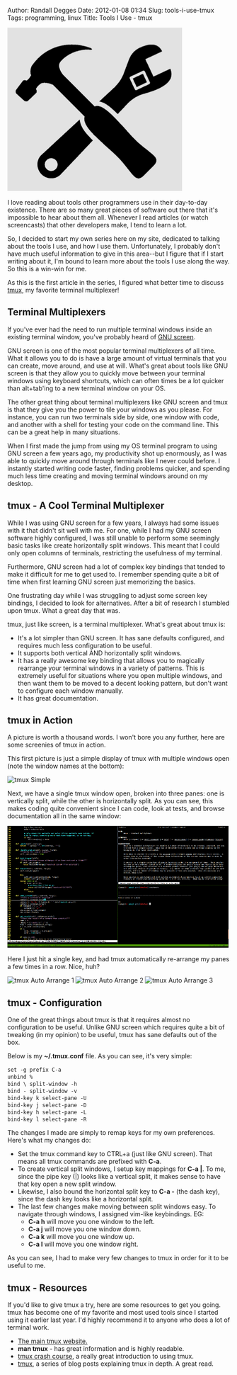 Author: Randall Degges
Date: 2012-01-08 01:34
Slug: tools-i-use-tmux
Tags: programming, linux
Title: Tools I Use - tmux


![Tools][]

I love reading about tools other programmers use in their day-to-day existence.
There are so many great pieces of software out there that it's impossible to
hear about them all. Whenever I read articles (or watch screencasts) that other
developers make, I tend to learn a lot.

So, I decided to start my own series here on my site, dedicated to talking about
the tools I use, and how I use them. Unfortunately, I probably don't have much
useful information to give in this area--but I figure that if I start writing
about it, I'm bound to learn more about the tools I use along the way. So this
is a win-win for me.

As this is the first article in the series, I figured what better time to
discuss [tmux][], my favorite terminal multiplexer!


## Terminal Multiplexers

If you've ever had the need to run multiple terminal windows inside an existing
terminal window, you've probably heard of [GNU screen][].

GNU screen is one of the most popular terminal multiplexers of all time. What it
allows you to do is have a large amount of virtual terminals that you can
create, move around, and use at will. What's great about tools like GNU screen
is that they allow you to quickly move between your terminal windows using
keyboard shortcuts, which can often times be a lot quicker than alt+tab'ing to a
new terminal window on your OS.

The other great thing about terminal multiplexers like GNU screen and tmux is
that they give you the power to tile your windows as you please. For instance,
you can run two terminals side by side, one window with code, and another with a
shell for testing your code on the command line. This can be a great help in
many situations.

When I first made the jump from using my OS terminal program to using GNU screen
a few years ago, my productivity shot up enormously, as I was able to quickly
move around through terminals like I never could before. I instantly started
writing code faster, finding problems quicker, and spending much less time
creating and moving terminal windows around on my desktop.


## tmux - A Cool Terminal Multiplexer

While I was using GNU screen for a few years, I always had some issues with it
that didn't sit well with me. For one, while I had my GNU screen software highly
configured, I was still unable to perform some seemingly basic tasks like create
horizontally split windows. This meant that I could only open columns of
terminals, restricting the usefulness of my terminal.

Furthermore, GNU screen had a lot of complex key bindings that tended to make it
difficult for me to get used to. I remember spending quite a bit of time when
first learning GNU screen just memorizing the basics.

One frustrating day while I was struggling to adjust some screen key bindings, I
decided to look for alternatives. After a bit of research I stumbled upon tmux.
What a great day that was.

tmux, just like screen, is a terminal multiplexer. What's great about tmux is:

-   It's a lot simpler than GNU screen. It has sane defaults configured, and
    requires much less configuration to be useful.
-   It supports both vertical AND horizontally split windows.
-   It has a really awesome key binding that allows you to magically rearrange
    your terminal windows in a variety of patterns. This is extremely useful for
    situations where you open multiple windows, and then want them to be moved
    to a decent looking pattern, but don't want to configure each window
    manually.
-   It has great documentation.


## tmux in Action

A picture is worth a thousand words. I won't bore you any further, here are some
screenies of tmux in action.

This first picture is just a simple display of tmux with multiple windows open
(note the window names at the bottom):

![tmux Simple][]

Next, we have a single tmux window open, broken into three panes: one is
vertically split, while the other is horizontally split. As you can see, this
makes coding quite convenient since I can code, look at tests, and browse
documentation all in the same window:

![tmux Multiple Panes][]

Here I just hit a single key, and had tmux automatically re-arrange my panes a
few times in a row. Nice, huh?

![tmux Auto Arrange 1][]
![tmux Auto Arrange 2][]
![tmux Auto Arrange 3][]


## tmux - Configuration

One of the great things about tmux is that it requires almost no configuration
to be useful. Unlike GNU screen which requires quite a bit of tweaking (in my
opinion) to be useful, tmux has sane defaults out of the box.

Below is my **~/.tmux.conf** file. As you can see, it's very simple:

```
set -g prefix C-a
unbind %
bind \ split-window -h
bind - split-window -v
bind-key k select-pane -U
bind-key j select-pane -D
bind-key h select-pane -L
bind-key l select-pane -R
```

The changes I made are simply to remap keys for my own preferences. Here's what
my changes do:

-   Set the tmux command key to CTRL+a (just like GNU screen). That means all
    tmux commands are prefixed with **C-a**.
-   To create vertical split windows, I setup key mappings for **C-a |**. To me,
    since the pipe key (|) looks like a vertical split, it makes sense to have
    that key open a new split window.
-   Likewise, I also bound the horizontal split key to **C-a -** (the dash key),
    since the dash key looks like a horizontal split.
-   The last few changes make moving between split windows easy. To navigate
    through windows, I assigned vim-like keybindings. EG:
    -   **C-a h** will move you one window to the left.
    -   **C-a j** will move you one window down.
    -   **C-a k** will move you one window up.
    -   **C-a l** will move you one window right.

As you can see, I had to make very few changes to tmux in order for it to be
useful to me.


## tmux - Resources

If you'd like to give tmux a try, here are some resources to get you going. tmux
has become one of my favorite and most used tools since I started using it
earlier last year. I'd highly recommend it to anyone who does a lot of terminal
work.

-   [The main tmux website.][tmux]
-   **man tmux** - has great information and is highly readable.
-   [tmux crash course][], a really great introduction to using tmux.
-   [tmux][tmux blog series], a series of blog posts explaining tmux in depth. A great read.


  [Tools]: /static/images/2012/tools.png "Tools"
  [tmux]: http://tmux.sourceforge.net/ "tmux"
  [GNU screen]: http://www.gnu.org/software/screen/ "GNU screen"
  [tmux Simple]: /static/images/2012/tmux-simple.png "tmux Simple Screen Shot"
  [tmux Multiple Panes]: /static/images/2012/tmux-multiple-panes.png "tmux Multiple Panes Screen Shot"
  [tmux Auto Arrange 1]: /static/images/2012/tmux-auto-arrange-1.png "tmux Auto Arrange 1 Screen Shot"
  [tmux Auto Arrange 2]: /static/images/2012/tmux-auto-arrange-2.png "tmux Auto Arrange 2 Screen Shot"
  [tmux Auto Arrange 3]: /static/images/2012/tmux-auto-arrange-3.png "tmux Auto Arrange 3 Screen Shot"
  [tmux crash course]: http://robots.thoughtbot.com/post/2641409235/a-tmux-crash-course "tmux Crash Course"
  [tmux blog series]: http://blog.hawkhost.com/2010/06/28/tmux-the-terminal-multiplexer/ "tmux series"
